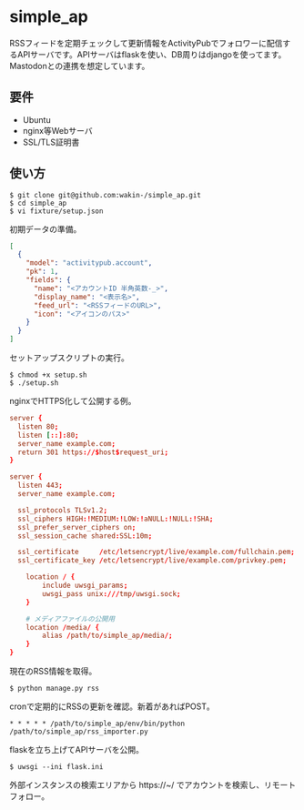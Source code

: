 # simple_ap

RSSフィードを定期チェックして更新情報をActivityPubでフォロワーに配信するAPIサーバです。APIサーバはflaskを使い、DB周りはdjangoを使ってます。Mastodonとの連携を想定しています。

## 要件
- Ubuntu
- nginx等Webサーバ
- SSL/TLS証明書

## 使い方

```
$ git clone git@github.com:wakin-/simple_ap.git
$ cd simple_ap
$ vi fixture/setup.json
```

初期データの準備。

```json:fixture/setup.json
[
  {
    "model": "activitypub.account",
    "pk": 1,
    "fields": {
      "name": "<アカウントID 半角英数-_>",
      "display_name": "<表示名>",
      "feed_url": "<RSSフィードのURL>",
      "icon": "<アイコンのパス>"
    }
  }
]
```

セットアップスクリプトの実行。

```
$ chmod +x setup.sh
$ ./setup.sh
```

nginxでHTTPS化して公開する例。

```conf
server {
  listen 80;
  listen [::]:80;
  server_name example.com;
  return 301 https://$host$request_uri;
}

server {
  listen 443;
  server_name example.com;

  ssl_protocols TLSv1.2;
  ssl_ciphers HIGH:!MEDIUM:!LOW:!aNULL:!NULL:!SHA;
  ssl_prefer_server_ciphers on;
  ssl_session_cache shared:SSL:10m;

  ssl_certificate     /etc/letsencrypt/live/example.com/fullchain.pem;
  ssl_certificate_key /etc/letsencrypt/live/example.com/privkey.pem;

    location / {
        include uwsgi_params;
        uwsgi_pass unix:///tmp/uwsgi.sock;
    }

    # メディアファイルの公開用
    location /media/ {
        alias /path/to/simple_ap/media/;
    }
}
```

現在のRSS情報を取得。

```
$ python manage.py rss
```

cronで定期的にRSSの更新を確認。新着があればPOST。

```
* * * * * /path/to/simple_ap/env/bin/python /path/to/simple_ap/rss_importer.py
```

flaskを立ち上げてAPIサーバを公開。

```
$ uwsgi --ini flask.ini
```

外部インスタンスの検索エリアから https://~/<name> でアカウントを検索し、リモートフォロー。
